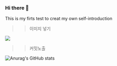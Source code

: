 ### Hi there 👋
This is my firts test to creat my own self-introduction

>> 이미지 넣기
<img src="https://img.shields.io/badge/안드로이드-3DDC84?style=flat-square&logo=Android&logoColor=white"/>

>> 커밋노출

![Anurag's GitHub stats](https://github-readme-stats.vercel.app/api?username=DaJoungKim&show_icons=true&theme=radical)
<!--
**DaJoungKim/DajoungKim** is a ✨ _special_ ✨ repository because its `README.md` (this file) appears on your GitHub profile.

Here are some ideas to get you started:

- 🔭 I’m currently working on ...
- 🌱 I’m currently learning ...
- 👯 I’m looking to collaborate on ...
- 🤔 I’m looking for help with ...
- 💬 Ask me about ...
- 📫 How to reach me: ...
- 😄 Pronouns: ...
- ⚡ Fun fact: ...
-->
